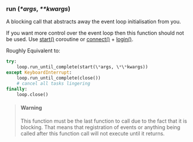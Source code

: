 ### run (_\*args_, _\*\*kwargs_) [](https://discordpy.readthedocs.io/en/v1.7.3/api.html#discord.Client.run)
A blocking call that abstracts away the event loop initialisation from you.

If you want more control over the event loop then this function should not be used. Use [start()](discord/Clients/Client/start) coroutine or [connect()](discord/Clients/Client/connect) + [login()](discord/Clients/Client/login).

Roughly Equivalent to:
```python
try:
    loop.run_until_complete(start(\*args, \*\*kwargs))
except KeyboardInterrupt:
    loop.run_until_complete(close())
    # cancel all tasks lingering
finally:
    loop.close()
```

> #### Warning
> This function must be the last function to call due to the fact that it is blocking. That means that registration of events or anything being called after this function call will not execute until it returns.

